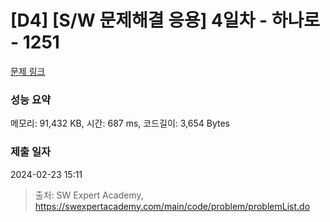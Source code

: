 # [D4] [S/W 문제해결 응용] 4일차 - 하나로 - 1251 

[문제 링크](https://swexpertacademy.com/main/code/problem/problemDetail.do?contestProbId=AV15StKqAQkCFAYD) 

### 성능 요약

메모리: 91,432 KB, 시간: 687 ms, 코드길이: 3,654 Bytes

### 제출 일자

2024-02-23 15:11



> 출처: SW Expert Academy, https://swexpertacademy.com/main/code/problem/problemList.do